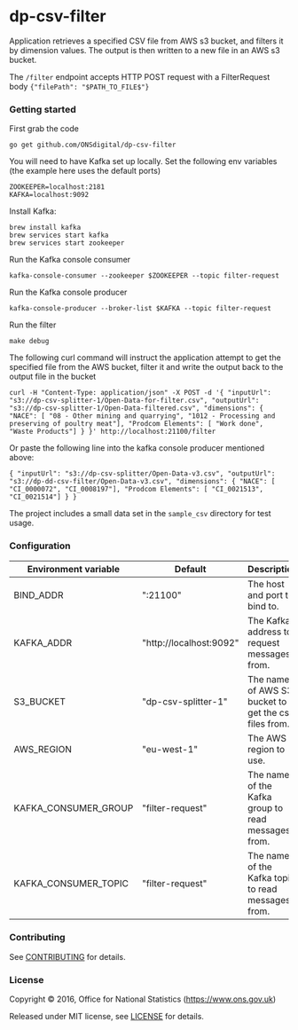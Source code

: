 dp-csv-filter
================

Application retrieves a specified CSV file from AWS s3 bucket, and filters it by dimension values.  The output is then written to a new file in an AWS s3 bucket.

The ```/filter``` endpoint accepts HTTP POST request with a FilterRequest body ```{"filePath": "$PATH_TO_FILE$"}```

### Getting started

First grab the code

`go get github.com/ONSdigital/dp-csv-filter`

You will need to have Kafka set up locally. Set the following env variables (the example here uses the default ports)

```
ZOOKEEPER=localhost:2181
KAFKA=localhost:9092
```

Install Kafka:

```
brew install kafka
brew services start kafka
brew services start zookeeper
```

Run the Kafka console consumer
```
kafka-console-consumer --zookeeper $ZOOKEEPER --topic filter-request
```

Run the Kafka console producer
```
kafka-console-producer --broker-list $KAFKA --topic filter-request
```

Run the filter
```
make debug
```

The following curl command will instruct the application attempt to get the specified file from the AWS bucket,
filter it and write the output back to the output file in the bucket
```
curl -H "Content-Type: application/json" -X POST -d '{ "inputUrl": "s3://dp-csv-splitter-1/Open-Data-for-filter.csv", "outputUrl": "s3://dp-csv-splitter-1/Open-Data-filtered.csv", "dimensions": { "NACE": [ "08 - Other mining and quarrying", "1012 - Processing and preserving of poultry meat"], "Prodcom Elements": [ "Work done", "Waste Products"] } }' http://localhost:21100/filter
```
Or paste the following line into the kafka console producer mentioned above:
```
{ "inputUrl": "s3://dp-csv-splitter/Open-Data-v3.csv", "outputUrl": "s3://dp-dd-csv-filter/Open-Data-v3.csv", "dimensions": { "NACE": [ "CI_0000072", "CI_0008197"], "Prodcom Elements": [ "CI_0021513", "CI_0021514"] } }
```

The project includes a small data set in the `sample_csv` directory for test usage.

### Configuration

| Environment variable | Default                 | Description
| -------------------- | ----------------------- | ----------------------------------------------------
| BIND_ADDR            | ":21100"                | The host and port to bind to.
| KAFKA_ADDR           | "http://localhost:9092" | The Kafka address to request messages from.
| S3_BUCKET            | "dp-csv-splitter-1"     | The name of AWS S3 bucket to get the csv files from.
| AWS_REGION           | "eu-west-1"             | The AWS region to use.
| KAFKA_CONSUMER_GROUP | "filter-request"        | The name of the Kafka group to read messages from.
| KAFKA_CONSUMER_TOPIC | "filter-request"        | The name of the Kafka topic to read messages from.

### Contributing

See [CONTRIBUTING](CONTRIBUTING.md) for details.

### License

Copyright ©‎ 2016, Office for National Statistics (https://www.ons.gov.uk)

Released under MIT license, see [LICENSE](LICENSE.md) for details.
